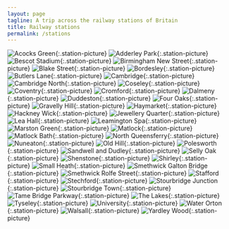 ```yaml
---
layout: page
tagline: A trip across the railway stations of Britain
title: Railway stations
permalink: /stations
---
```


![Acocks Green](/images/trains/stations/acg.webp){:.station-picture}
![Adderley Park](/images/trains/stations/add.webp){:.station-picture}
![Bescot Stadium](/images/trains/stations/bsc.webp){:.station-picture}
![Birmingham New Street](/images/trains/stations/bhm.webp){:.station-picture}
![Blake Street](/images/trains/stations/bkt.webp){:.station-picture}
![Bordesley](/images/trains/stations/bbs.webp){:.station-picture}
![Butlers Lane](/images/trains/stations/bul.webp){:.station-picture}
![Cambridge](/images/trains/stations/cbg.webp){:.station-picture}
![Cambridge North](/images/trains/stations/cmb.webp){:.station-picture}
![Coseley](/images/trains/stations/csy.webp){:.station-picture}
![Coventry](/images/trains/stations/cov.webp){:.station-picture}
![Cromford](/images/trains/stations/cmf.webp){:.station-picture}
![Dalmeny](/images/trains/stations/dam.webp){:.station-picture}
![Duddeston](/images/trains/stations/dud.webp){:.station-picture}
![Four Oaks](/images/trains/stations/fok.webp){:.station-picture}
![Gravelly Hill](/images/trains/stations/gvh.webp){:.station-picture}
![Haymarket](/images/trains/stations/hym.webp){:.station-picture}
![Hackney Wick](/images/trains/stations/hkw.webp){:.station-picture}
![Jewellery Quarter](/images/trains/stations/jeq.webp){:.station-picture}
![Lea Hall](/images/trains/stations/leh.webp){:.station-picture}
![Leamington Spa](/images/trains/stations/lms.webp){:.station-picture}
![Marston Green](/images/trains/stations/mgn.webp){:.station-picture}
![Matlock](/images/trains/stations/mat.webp){:.station-picture}
![Matlock Bath](/images/trains/stations/mtb.webp){:.station-picture}
![North Queensferry](/images/trains/stations/nqu.webp){:.station-picture}
![Nuneaton](/images/trains/stations/nun.webp){:.station-picture}
![Old Hill](/images/trains/stations/ohl.webp){:.station-picture}
![Polesworth](/images/trains/stations/psw.webp){:.station-picture}
![Sandwell and Dudley](/images/trains/stations/sad.webp){:.station-picture}
![Selly Oak](/images/trains/stations/sly.webp){:.station-picture}
![Shenstone](/images/trains/stations/sen.webp){:.station-picture}
![Shirley](/images/trains/stations/srl.webp){:.station-picture}
![Small Heath](/images/trains/stations/sma.webp){:.station-picture}
![Smethwick Galton Bridge](/images/trains/stations/sgb.webp){:.station-picture}
![Smethwick Rolfe Street](/images/trains/stations/smr.webp){:.station-picture}
![Stafford](/images/trains/stations/sta.webp){:.station-picture}
![Stechford](/images/trains/stations/scf.webp){:.station-picture}
![Stourbridge Junction](/images/trains/stations/sbj.webp){:.station-picture}
![Stourbridge Town](/images/trains/stations/sbt.webp){:.station-picture}
![Tame Bridge Parkway](/images/trains/stations/tab.webp){:.station-picture}
![The Lakes](/images/trains/stations/tlk.webp){:.station-picture}
![Tyseley](/images/trains/stations/tys.webp){:.station-picture}
![University](/images/trains/stations/uni.webp){:.station-picture}
![Water Orton](/images/trains/stations/wto.webp){:.station-picture}
![Walsall](/images/trains/stations/wsl.webp){:.station-picture}
![Yardley Wood](/images/trains/stations/yrd.webp){:.station-picture}
